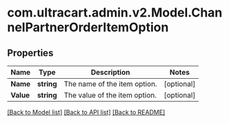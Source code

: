 # com.ultracart.admin.v2.Model.ChannelPartnerOrderItemOption
## Properties

Name | Type | Description | Notes
------------ | ------------- | ------------- | -------------
**Name** | **string** | The name of the item option. | [optional] 
**Value** | **string** | The value of the item option. | [optional] 


[[Back to Model list]](../README.md#documentation-for-models) [[Back to API list]](../README.md#documentation-for-api-endpoints) [[Back to README]](../README.md)

